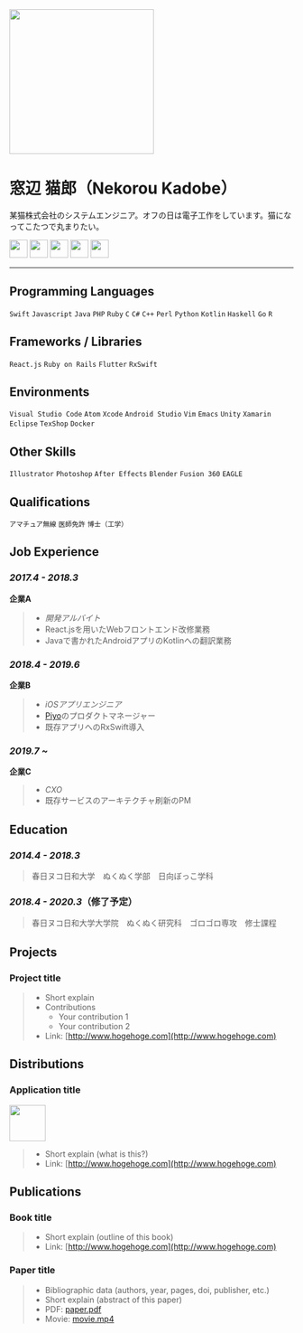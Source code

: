 <img id="thumbnail" src="./resources/template/thumbnail.png" width="256px" />

# 窓辺 猫郎（Nekorou Kadobe）
某猫株式会社のシステムエンジニア。オフの日は電子工作をしています。猫になってこたつで丸まりたい。

[<img id="website" src="./resources/icons/website.png" width="32px">](https://www.google.co.jp/)
[<img id="facebook" src="./resources/icons/facebook.png" width="32px">](https://www.facebook.com/)
[<img id="twitter" src="./resources/icons/twitter.png" width="32px">](https://twitter.com/)
[<img id="linkedin" src="./resources/icons/linkedin.png" width="32px">](https://www.linkedin.com/)
[<img id="youtube" src="./resources/icons/youtube.png" width="32px">](https://www.youtube.com/)

***

## Programming Languages
`Swift` `Javascript` `Java` `PHP` `Ruby` `C` `C#` `C++` `Perl` `Python` `Kotlin` `Haskell` `Go` `R`

## Frameworks / Libraries
`React.js` `Ruby on Rails` `Flutter` `RxSwift`

## Environments
`Visual Studio Code` `Atom` `Xcode` `Android Studio` `Vim` `Emacs` `Unity` `Xamarin` `Eclipse` `TexShop` `Docker`

## Other Skills
`Illustrator` `Photoshop` `After Effects` `Blender` `Fusion 360` `EAGLE`

## Qualifications
`アマチュア無線` `医師免許` `博士（工学）`

## Job Experience
### *2017.4 - 2018.3*
**企業A**
> - *開発アルバイト*
> - React.jsを用いたWebフロントエンド改修業務
> - Javaで書かれたAndroidアプリのKotlinへの翻訳業務

### *2018.4 - 2019.6*
**企業B**
> - *iOSアプリエンジニア*
> - [Piyo](http://undefined.com)のプロダクトマネージャー
> - 既存アプリへのRxSwift導入

### *2019.7 ~* 
**企業C**
> - *CXO*
> - 既存サービスのアーキテクチャ刷新のPM

## Education
### *2014.4 - 2018.3*
> 春日ヌコ日和大学　ぬくぬく学部　日向ぼっこ学科
### *2018.4 - 2020.3*（修了予定）
> 春日ヌコ日和大学大学院　ぬくぬく研究科　ゴロゴロ専攻　修士課程

## Projects
### Project title
> - Short explain
> - Contributions
>   - Your contribution 1
>   - Your contribution 2
> - Link: [http://www.hogehoge.com](http://www.hogehoge.com)

## Distributions
### Application title
<img src="./resources/template/application.png" width="64px">

> - Short explain (what is this?)
> - Link: [http://www.hogehoge.com](http://www.hogehoge.com)

## Publications
### Book title
> - Short explain (outline of this book)
> - Link: [http://www.hogehoge.com](http://www.hogehoge.com)

### Paper title
> - Bibliographic data (authors, year, pages, doi, publisher, etc.)
> - Short explain (abstract of this paper)
> - PDF: [paper.pdf](./resources/template/paper.pdf)
> - Movie: [movie.mp4](./resources/template/movie.mp4)
